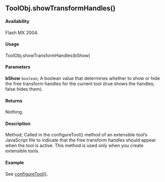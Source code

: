 ## ToolObj.showTransformHandles()

#### Availability

Flash MX 2004.

#### Usage

ToolObj.showTransformHandles(bShow)

#### Parameters

**bShow** `boolean`; A boolean value that determines whether to show or hide the free transform handles for the current tool (true shows the handles; false hides them).

#### Returns

Nothing.

#### Description

Method; Called in the configureTool() method of an extensible tool’s JavaScript file to indicate that the free transform handles should appear when the tool is active. This method is used only when you create extensible tools.

#### Example

See [configureTool()](../Top-level_functions_and_methods/configureTool.md).
